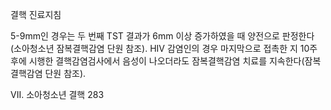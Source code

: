 결핵 진료지침

5-9mm인 경우는 두 번째 TST 결과가 6mm 이상 증가하였을 때 양전으로 판정한다(소아청소년 잠복결핵감염 단원 참조).
HIV 감염인의 경우 마지막으로 접촉한 지 10주 후에 시행한 결핵감염검사에서 음성이 나오더라도 잠복결핵감염 치료를 지속한다(잠복결핵감염 단원 참조).

VII. 소아청소년 결핵 <PAGE>283